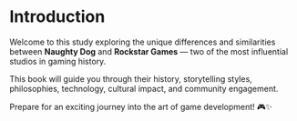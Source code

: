 # Introduction

Welcome to this study exploring the unique differences and similarities between **Naughty Dog** and **Rockstar Games** — two of the most influential studios in gaming history.

This book will guide you through their history, storytelling styles, philosophies, technology, cultural impact, and community engagement.

Prepare for an exciting journey into the art of game development! 🎮✨
